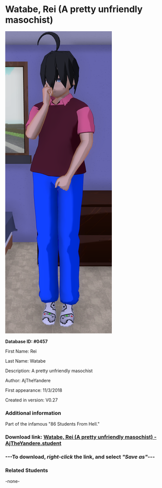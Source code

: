 # Watabe, Rei (A pretty unfriendly masochist)

<img src="../../Files/Images/Watabe, Rei (A pretty unfriendly masochist).png" title="Watabe, Rei (A pretty unfriendly masochist) - AjTheYandere">

**Database ID: #0457**

First Name: Rei

Last Name: Watabe

Description: A pretty unfriendly masochist

Author: AjTheYandere

First appearance: 11/3/2018

Created in version: V0.27

### Additional information

Part of the infamous "86 Students From Hell."

### Download link: <a href="https://raw.githubusercontent.com/Arbiter1223/Daigaku-Gurashi-Custom-Students/master/Files/Student%20Files/Watabe%2C%20Rei%20(A%20pretty%20unfriendly%20masochist)%20-%20AjTheYandere.student">Watabe, Rei (A pretty unfriendly masochist) - AjTheYandere.student</a>

### ---**To download, _right-click_ the link, and select _"Save as"_**---

### Related Students

-none-
